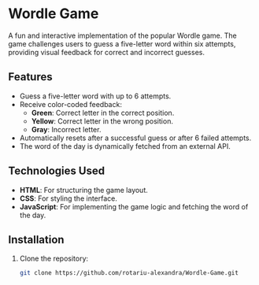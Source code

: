# Wordle Game

A fun and interactive implementation of the popular Wordle game. The game challenges users to guess a five-letter word within six attempts, providing visual feedback for correct and incorrect guesses.

## Features

- Guess a five-letter word with up to 6 attempts.
- Receive color-coded feedback:
  - **Green**: Correct letter in the correct position.
  - **Yellow**: Correct letter in the wrong position.
  - **Gray**: Incorrect letter.
- Automatically resets after a successful guess or after 6 failed attempts.
- The word of the day is dynamically fetched from an external API.

## Technologies Used

- **HTML**: For structuring the game layout.
- **CSS**: For styling the interface.
- **JavaScript**: For implementing the game logic and fetching the word of the day.

## Installation

1. Clone the repository:
   ```bash
   git clone https://github.com/rotariu-alexandra/Wordle-Game.git
